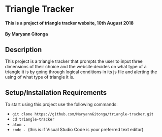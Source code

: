 # Triangle Tracker
#### This is a project of triangle tracker website, 10th August 2018
#### By **Maryann Gitonga**
## Description
This project is a triangle tracker that prompts the user to input three dimensions of their choice and the website decides on what type of a triangle it is by going through logical conditions in its js file and alerting the using of what type of triangle it is.
## Setup/Installation Requirements
To start using this project use the following commands:

* `git clone https://github.com/MaryannGitonga/triangle-tracker.git`
* `cd triangle-tracker`
* `atom .`
* `code . `(this is if Visual Studio Code is your preferred text editor)
